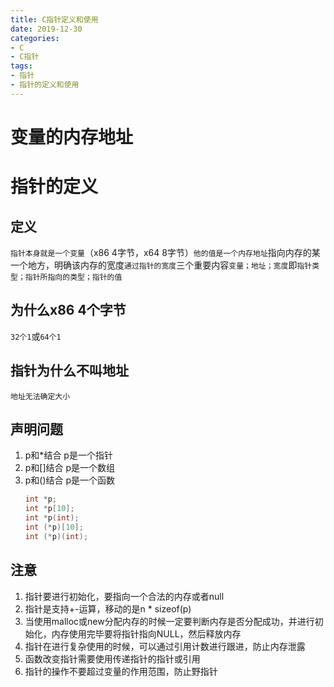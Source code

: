 ```yaml
---
title: C指针定义和使用
date: 2019-12-30
categories: 
- C
- C指针
tags: 
- 指针
- 指针的定义和使用
---
```


# 变量的内存地址
# 指针的定义
## 定义
`指针本身就是一个变量`（x86 4字节，x64 8字节）`他的值是一个内存地址`指向内存的某一个地方，明确该内存的宽度`通过指针的宽度`三个重要内容`变量；地址；宽度`即`指针类型；指针所指向的类型；指针的值`
## 为什么x86 4个字节
`32个1`或`64个1`
## 指针为什么不叫地址
`地址无法确定大小`
## 声明问题
1. p和*结合 p是一个指针
2. p和[]结合 p是一个数组
3. p和()结合 p是一个函数
    ```c
   int *p;
   int *p[10];
   int *p(int);
   int (*p)[10];
   int (*p)(int);
    ```
## 注意
1. 指针要进行初始化，要指向一个合法的内存或者null
2. 指针是支持+-运算，移动的是n * sizeof(p)
3. 当使用malloc或new分配内存的时候一定要判断内存是否分配成功，并进行初始化，内存使用完毕要将指针指向NULL，然后释放内存
4. 指针在进行复杂使用的时候，可以通过引用计数进行跟进，防止内存泄露
5. 函数改变指针需要使用传递指针的指针或引用
6. 指针的操作不要超过变量的作用范围，防止野指针